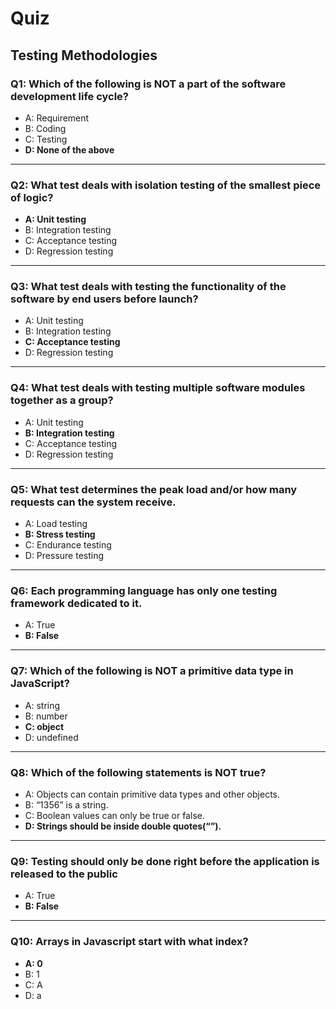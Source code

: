 # Quiz

## Testing Methodologies

### Q1: Which of the following is NOT a part of the software development life cycle?
- A: Requirement
- B: Coding
- C: Testing
- **D: None of the above**
---

### Q2: What test deals with isolation testing of the smallest piece of logic?
- **A: Unit testing**
- B: Integration testing
- C: Acceptance testing
- D: Regression testing
---

### Q3: What test deals with testing the functionality of the software by end users before launch?
- A: Unit testing
- B: Integration testing
- **C: Acceptance testing**
- D: Regression testing
---

### Q4: What test deals with testing multiple software modules together as a group?
- A: Unit testing
- **B: Integration testing**
- C: Acceptance testing
- D: Regression testing
---

### Q5: What test determines the peak load and/or how many requests can the system receive.
- A: Load testing
- **B: Stress testing**
- C: Endurance testing
- D: Pressure testing 
---

### Q6: Each programming language has only one testing framework dedicated to it.
- A: True
- **B: False**
---

### Q7: Which of the following is NOT a primitive data type in JavaScript?
- A: string
- B: number
- **C: object**
- D: undefined 
---

### Q8: Which of the following statements is NOT true?
- A: Objects can contain primitive data types and other objects.
- B: “1356” is a string.
- C: Boolean values can only be true or false.
- **D: Strings should be inside double quotes(“”).**
---

### Q9: Testing should only be done right before the application is released to the public
- A: True
- **B: False**
---

### Q10: Arrays in Javascript start with what index?
- **A: 0**
- B: 1
- C: A
- D: a
